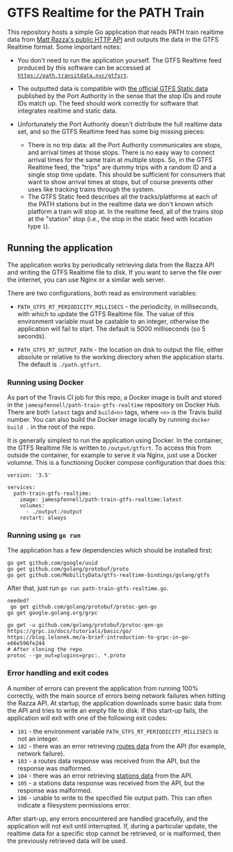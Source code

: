 # GTFS Realtime for the PATH Train

This repository hosts a simple Go application
that reads PATH train realtime data from [Matt Razza's public HTTP API](https://github.com/mrazza/path-data)
and outputs the data in the GTFS Realtime format.
Some important notes:

- You don't need to run the application yourself.
    The GTFS Realtime feed produced by this software can be accessed at 
    [`https://path.transitdata.nyc/gtfsrt`](https://path.transitdata.nyc/gtfsrt).

- The outputted data is compatible with [the official GTFS Static data](https://old.panynj.gov/path/developers.html)
    published by the Port Authority
    in the sense that the stop IDs and route IDs match up.
    The feed should work correctly for software that integrates realtime and static data.

- Unfortunately the Port Authority doesn't distribute the full realtime data set, and so the GTFS
  Realtime feed has some big missing pieces:
  - There is no trip data: all the Port Authority communicates are stops, and arrival times at those stops.
    There is no easy way to connect arrival times for the same train at multiple stops.
    So, in the GTFS Realtime feed, the "trips" are dummy trips with a random ID and a single 
    stop time update. This should be sufficient for consumers that want to show arrival times at stops,
    but of course prevents other uses like tracking trains through the system.
  - The GTFS Static feed describes all the tracks/platforms at each of the PATH stations
    but in the realtime data we don't known which platform a train will stop at.
    In the realtime feed, all of the trains stop at the "station" stop (i.e., the stop in the static
    feed with location type `1`).


## Running the application

The application works by periodically retrieving data from the Razza API
and writing the GTFS Realtime file to disk.
If you want to serve the file over the internet, you can use Nginx or a similar web server.
 
There are two configurations, both read as environment variables:

- `PATH_GTFS_RT_PERIODICITY_MILLISECS` - the periodicity, in milliseconds,
    with which to update the GTFS Realtime file. The value of this environment
    variable must be castable to an integer, otherwise the application will fail to start.
    The default is 5000 milliseconds (so 5 seconds).
    
- `PATH_GTFS_RT_OUTPUT_PATH` - the location on disk to output the file,
    either absolute or relative to the working directory when the application starts.
    The default is `./path.gtfsrt`.


### Running using Docker

As part of the Travis CI job for this repo, a Docker image is built and stored
in the `jamespfennell/path-train-gtfs-realtime` repository on Docker Hub.
There are both `latest` tags and `build<n>` tags, where `<n>` is the Travis build number.
You can also build the Docker image locally by running `docker build .` in the
root of the repo.

It is generally simplest to run the application using Docker.
In the container, the GTFS Realtime file is written to `/output/gtfsrt`.
To access this from outside the container, for example to serve it via Nginx,
just use a Docker volumne.
This is a functioning Docker compose configuration that does this:
```
version: '3.5'

services:
  path-train-gtfs-realtime:
    image: jamespfennell/path-train-gtfs-realtime:latest
    volumes:
      - ./output:/output
    restart: always
```


### Running using `go run`

The application has a few dependencies which should be installed first:
```
go get github.com/google/uuid
go get github.com/golang/protobuf/proto
go get github.com/MobilityData/gtfs-realtime-bindings/golang/gtfs
```
After that, just run `go run path-train-gtfs-realtime.go`.


```
needed?
 go get github.com/golang/protobuf/protoc-gen-go
go get google.golang.org/grpc   

go get -u github.com/golang/protobuf/protoc-gen-go
https://grpc.io/docs/tutorials/basic/go/
https://blog.lelonek.me/a-brief-introduction-to-grpc-in-go-e66e596fe244
# After cloning the repo
protoc --go_out=plugins=grpc:. *.proto
```
### Error handling and exit codes

A number of errors can prevent the application from running 100% correctly,
with the main source of errors being network failures when hitting the Razza API.
At startup, the application downloads some basic data from the API and
tries to write an empty file to disk. 
If this start-up fails, the application will exit with one of the following exit codes:

- `101` - the environment variable `PATH_GTFS_RT_PERIODICITY_MILLISECS` is not an integer.
- `102` - there was an error retrieving [routes data](https://path.api.razza.dev/v1/routes) from the API (for example, network failure).
- `103` - a routes data response was received from the API, but the response was malformed.
- `104` - there was an error retrieving [stations data](https://path.api.razza.dev/v1/stations) from the API.
- `105` - a stations data response was received from the API, but the response was malformed.
- `106` - unable to write to the specified file output path. This can often indicate a filesystem permissions error. 

After start-up, any errors encountered are handled gracefully, and the application will not exit until interrupted.
If, during a particular update, the realtime data for a specific stop cannot be retrieved, or is malformed,
then the previously retrieved data will be used.
